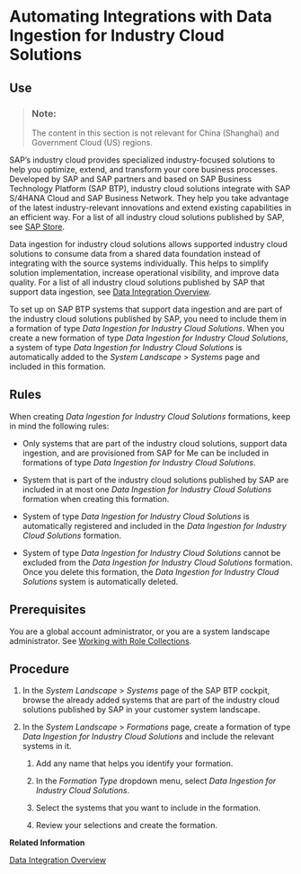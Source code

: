 <!-- loio0b23a32acddc4750840f82fef9a87383 -->

# Automating Integrations with Data Ingestion for Industry Cloud Solutions



<a name="loio0b23a32acddc4750840f82fef9a87383__section_hq5_kcg_lcc"/>

## Use

> ### Note:  
> The content in this section is not relevant for China \(Shanghai\) and Government Cloud \(US\) regions.

SAP’s industry cloud provides specialized industry-focused solutions to help you optimize, extend, and transform your core business processes. Developed by SAP and SAP partners and based on SAP Business Technology Platform \(SAP BTP\), industry cloud solutions integrate with SAP S/4HANA Cloud and SAP Business Network. They help you take advantage of the latest industry-relevant innovations and extend existing capabilities in an efficient way. For a list of all industry cloud solutions published by SAP, see [SAP Store](https://store.sap.com/dcp/en/search?sortCode=name-asc&query=:name-asc:useCases:Industry%20Cloud:publisher:SAP).

Data ingestion for industry cloud solutions allows supported industry cloud solutions to consume data from a shared data foundation instead of integrating with the source systems individually. This helps to simplify solution implementation, increase operational visibility, and improve data quality. For a list of all industry cloud solutions published by SAP that support data ingestion, see [Data Integration Overview](https://help.sap.com/docs/DI_ICS/925366f331c54ee88e2b61ddae0be9fc/88da41cc955e49f1b7080e882bae36d4.html).

To set up on SAP BTP systems that support data ingestion and are part of the industry cloud solutions published by SAP, you need to include them in a formation of type *Data Ingestion for Industry Cloud Solutions*. When you create a new formation of type *Data Ingestion for Industry Cloud Solutions*, a system of type *Data Ingestion for Industry Cloud Solutions* is automatically added to the *System Landscape* \> *Systems* page and included in this formation.



<a name="loio0b23a32acddc4750840f82fef9a87383__section_o4m_jcg_lcc"/>

## Rules

When creating *Data Ingestion for Industry Cloud Solutions* formations, keep in mind the following rules:

-   Only systems that are part of the industry cloud solutions, support data ingestion, and are provisioned from SAP for Me can be included in formations of type *Data Ingestion for Industry Cloud Solutions*.

-   System that is part of the industry cloud solutions published by SAP are included in at most one *Data Ingestion for Industry Cloud Solutions* formation when creating this formation.

-   System of type *Data Ingestion for Industry Cloud Solutions* is automatically registered and included in the *Data Ingestion for Industry Cloud Solutions* formation.

-   System of type *Data Ingestion for Industry Cloud Solutions* cannot be excluded from the *Data Ingestion for Industry Cloud Solutions* formation. Once you delete this formation, the *Data Ingestion for Industry Cloud Solutions* system is automatically deleted.




<a name="loio0b23a32acddc4750840f82fef9a87383__section_znb_p1c_dwb"/>

## Prerequisites

You are a global account administrator, or you are a system landscape administrator. See [Working with Role Collections](../50-administration-and-ops/working-with-role-collections-393ea0b.md).



<a name="loio0b23a32acddc4750840f82fef9a87383__section_v4q_p1c_dwb"/>

## Procedure

1.  In the *System Landscape* \> *Systems* page of the SAP BTP cockpit, browse the already added systems that are part of the industry cloud solutions published by SAP in your customer system landscape.

2.  In the *System Landscape* \> *Formations* page, create a formation of type *Data Ingestion for Industry Cloud Solutions* and include the relevant systems in it.

    1.  Add any name that helps you identify your formation.

    2.  In the *Formation Type* dropdown menu, select *Data Ingestion for Industry Cloud Solutions*.

    3.  Select the systems that you want to include in the formation.

    4.  Review your selections and create the formation.



**Related Information**  


[Data Integration Overview](https://help.sap.com/docs/DI_ICS/925366f331c54ee88e2b61ddae0be9fc/88da41cc955e49f1b7080e882bae36d4.html)

